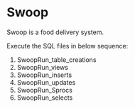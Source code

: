 # Swoop
Swoop is a food delivery system.

Execute the SQL files in below sequence:
1. SwoopRun_table_creations
2. SwoopRun_views
3. SwoopRun_inserts
4. SwoopRun_updates
5. SwoopRun_Sprocs
6. SwoopRun_selects
